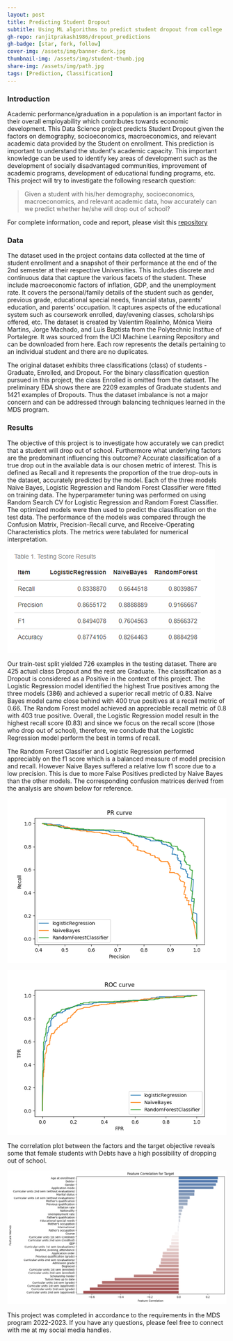 ```yaml
---
layout: post
title: Predicting Student Dropout
subtitle: Using ML algorithms to predict student dropout from college
gh-repo: ranjitprakash1986/dropout_predictions
gh-badge: [star, fork, follow]
cover-img: /assets/img/banner-dark.jpg
thumbnail-img: /assets/img/student-thumb.jpg
share-img: /assets/img/path.jpg
tags: [Prediction, Classification]
---
```

### Introduction

Academic performance/graduation in a population is an important factor in their overall employability which contributes towards economic development. This Data Science project predicts Student Dropout given the factors on demography, socioeconomics, macroeconomics, and relevant academic data provided by the Student on enrollment. This prediction is important to understand the student's academic capacity. This important knowledge can be used to identify key areas of development such as the development of socially disadvantaged communities, improvement of academic programs, development of educational funding programs, etc. This project will try to investigate the following research question:

>Given a student with his/her demography, socioeconomics, macroeconomics, and relevant academic data, how accurately can we predict whether he/she will drop out of school?

For complete information, code and report, please visit this [repository](https://github.com/ranjitprakash1986/dropout_predictions)

### Data

The dataset used in the project contains data collected at the time of student enrollment and a snapshot of their performance at the end of the 2nd semester at their respective Universities. This includes discrete and continuous data that capture the various facets of the student. These include macroeconomic factors of inflation, GDP, and the unemployment rate. It covers the personal/family details of the student such as gender, previous grade, educational special needs, financial status, parents’ education, and parents’ occupation. It captures aspects of the educational system such as coursework enrolled, day/evening classes, scholarships offered, etc. The dataset is created by Valentim Realinho, Mónica Vieira Martins, Jorge Machado, and Luís Baptista from the Polytechnic Institue of Portalegre. It was sourced from the UCI Machine Learning Repository and can be downloaded from here. Each row represents the details pertaining to an individual student and there are no duplicates.

The original dataset exhibits three classifications (class) of students - Graduate, Enrolled, and Dropout. For the binary classification question pursued in this project, the class Enrolled is omitted from the dataset. The preliminary EDA shows there are 2209 examples of Graduate students and 1421 examples of Dropouts. Thus the dataset imbalance is not a major concern and can be addressed through balancing techniques learned in the MDS program.

### Results

The objective of this project is to investigate how accurately we can predict that a student will drop out of school. Furthermore what underlying factors are the predominant influencing this outcome? Accurate classification of a true drop out in the available data is our chosen metric of interest. This is defined as Recall and it represents the proportion of the true drop-outs in the dataset, accurately predicted by the model. Each of the three models Naive Bayes, Logistic Regression and Random Forest Classifier were fitted on training data. The hyperparameter tuning was performed on using Random Search CV for Logistic Regression and Random Forest Classifier. The optimized models were then used to predict the classification on the test data. The performance of the models was compared through the Confusion Matrix, Precision-Recall curve, and Receive-Operating Characteristics plots. The metrics were tabulated for numerical interpretation.

![Precision_Recall_table](../assets/img/precision_recall_table_dropout_prediction.png)

Our train-test split yielded 726 examples in the testing dataset. There are 425 actual class Dropout and the rest are Graduate. The classification as a Dropout is considered as a Positive in the context of this project. The Logistic Regression model identified the highest True positives among the three models (386) and achieved a superior recall metric of 0.83. Naive Bayes model came close behind with 400 true positives at a recall metric of 0.66. The Random Forest model achieved an appreciable recall metric of 0.8 with 403 true positive. Overall, the Logistic Regression model result in the highest recall score (0.83) and since we focus on the recall score (those who drop out of school), therefore, we conclude that the Logistic Regression model perform the best in terms of recall.

The Random Forest Classifier and Logistic Regression performed appreciably on the f1 score which is a balanced measure of model precision and recall. However Naive Bayes suffered a relative low f1 score due to a low precision. This is due to more False Positives predicted by Naive Bayes than the other models. The corresponding confusion matrices derived from the analysis are shown below for reference.

![Precision_Recall_Curve](../assets/img/PR_curve_dropout_prediction.png)

![Precision_Recall_Curve](../assets/img/ROC_curve_dropout_prediction.png)

The correlation plot between the factors and the target objective reveals some that female students with Debts have a high possibility of dropping out of school.

![correlation_dropout_prediction](../assets/img/correlation_dropout_prediction.png)

This project was completed in accordance to the requirements in the MDS program 2022-2023. If you have any questions, please feel free to connect with me at my social media handles.
